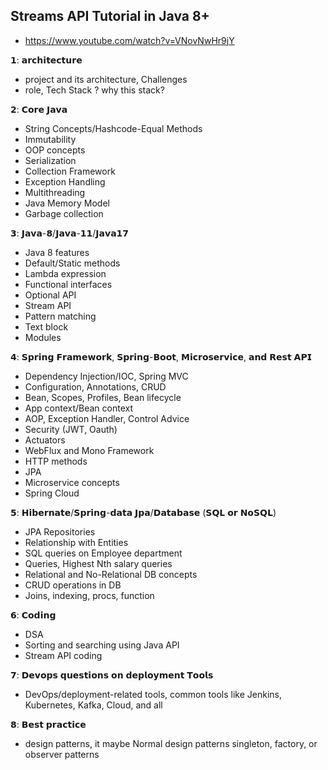 ## Streams API Tutorial in Java 8+

- https://www.youtube.com/watch?v=VNovNwHr9jY


𝟭: 𝗮𝗿𝗰𝗵𝗶𝘁𝗲𝗰𝘁𝘂𝗿𝗲 
 - project and its architecture, Challenges
 - role, Tech Stack ? why this stack?


𝟮: 𝗖𝗼𝗿𝗲 𝗝𝗮𝘃𝗮
 - String Concepts/Hashcode-Equal Methods
 - Immutability
 - OOP concepts
 - Serialization
 - Collection Framework
 - Exception Handling
 - Multithreading
 - Java Memory Model
 - Garbage collection


𝟯: 𝗝𝗮𝘃𝗮-𝟴/𝗝𝗮𝘃𝗮-𝟭𝟭/𝗝𝗮𝘃𝗮𝟭𝟳
 - Java 8 features
 - Default/Static methods
 - Lambda expression
 - Functional interfaces
 - Optional API
 - Stream API
 - Pattern matching
 - Text block
 - Modules


𝟰: 𝗦𝗽𝗿𝗶𝗻𝗴 𝗙𝗿𝗮𝗺𝗲𝘄𝗼𝗿𝗸, 𝗦𝗽𝗿𝗶𝗻𝗴-𝗕𝗼𝗼𝘁, 𝗠𝗶𝗰𝗿𝗼𝘀𝗲𝗿𝘃𝗶𝗰𝗲, 𝗮𝗻𝗱 𝗥𝗲𝘀𝘁 𝗔𝗣𝗜
 - Dependency Injection/IOC, Spring MVC
 - Configuration, Annotations, CRUD
 - Bean, Scopes, Profiles, Bean lifecycle
 - App context/Bean context
 - AOP, Exception Handler, Control Advice
 - Security (JWT, Oauth)
 - Actuators
 - WebFlux and Mono Framework
 - HTTP methods
 - JPA
 - Microservice concepts
 - Spring Cloud


𝟱: 𝗛𝗶𝗯𝗲𝗿𝗻𝗮𝘁𝗲/𝗦𝗽𝗿𝗶𝗻𝗴-𝗱𝗮𝘁𝗮 𝗝𝗽𝗮/𝗗𝗮𝘁𝗮𝗯𝗮𝘀𝗲 (𝗦𝗤𝗟 𝗼𝗿 𝗡𝗼𝗦𝗤𝗟)
 - JPA Repositories
 - Relationship with Entities
 - SQL queries on Employee department
 - Queries, Highest Nth salary queries 
 - Relational and No-Relational DB concepts
 - CRUD operations in DB
 - Joins, indexing, procs, function


𝟲: 𝗖𝗼𝗱𝗶𝗻𝗴
 - DSA  
 - Sorting and searching using Java API
 - Stream API coding


𝟳: 𝗗𝗲𝘃𝗼𝗽𝘀 𝗾𝘂𝗲𝘀𝘁𝗶𝗼𝗻𝘀 𝗼𝗻 𝗱𝗲𝗽𝗹𝗼𝘆𝗺𝗲𝗻𝘁 𝗧𝗼𝗼𝗹𝘀
 - DevOps/deployment-related tools, common tools like Jenkins, Kubernetes, Kafka, Cloud, and all


𝟴: 𝗕𝗲𝘀𝘁 𝗽𝗿𝗮𝗰𝘁𝗶𝗰𝗲
 - design patterns, it maybe Normal design patterns singleton, factory, or observer patterns
